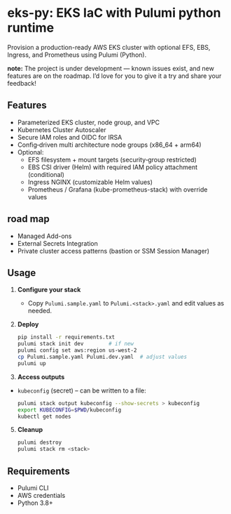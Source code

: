 # eks-py: EKS IaC with Pulumi python runtime

Provision a production-ready AWS EKS cluster with optional EFS, EBS, Ingress, and Prometheus using Pulumi (Python).

**note:** The project is under development — known issues exist, and new features are on the roadmap. I’d love for you to give it a try and share your feedback!


## Features

- Parameterized EKS cluster, node group, and VPC
- Kubernetes Cluster Autoscaler
- Secure IAM roles and OIDC for IRSA
- Config‑driven multi architecture node groups (x86_64 + arm64)
- Optional:
  - EFS filesystem + mount targets (security‑group restricted)
  - EBS CSI driver (Helm) with required IAM policy attachment (conditional)
  - Ingress NGINX (customizable Helm values)
  - Prometheus / Grafana (kube-prometheus-stack) with override values


## road map

- Managed Add-ons
- External Secrets Integration
- Private cluster access patterns (bastion or SSM Session Manager)


## Usage

1. **Configure your stack**
   - Copy `Pulumi.sample.yaml` to `Pulumi.<stack>.yaml` and edit values as needed.

3. **Deploy**
   ```sh
   pip install -r requirements.txt
   pulumi stack init dev        # if new
   pulumi config set aws:region us-west-2
   cp Pulumi.sample.yaml Pulumi.dev.yaml  # adjust values
   pulumi up
   ```

4. **Access outputs**
 - `kubeconfig` (secret) – can be written to a file:

   ```sh
   pulumi stack output kubeconfig --show-secrets > kubeconfig
   export KUBECONFIG=$PWD/kubeconfig
   kubectl get nodes
   ```

5. **Cleanup**

    ```sh
    pulumi destroy
    pulumi stack rm <stack>
   ```

## Requirements

- Pulumi CLI
- AWS credentials
- Python 3.8+

